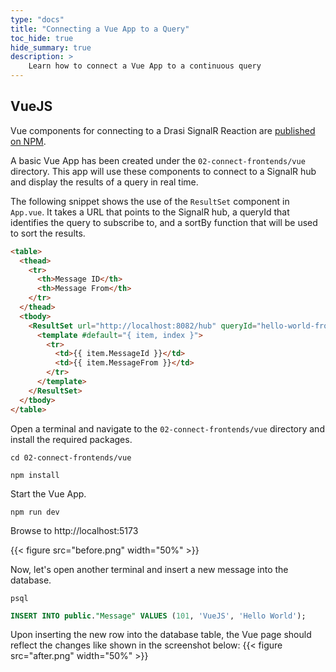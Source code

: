 ```yaml
---
type: "docs"
title: "Connecting a Vue App to a Query"
toc_hide: true
hide_summary: true
description: >
    Learn how to connect a Vue App to a continuous query
---
```



## VueJS

Vue components for connecting to a Drasi SignalR Reaction are [published on NPM](https://www.npmjs.com/package/@drasi/signalr-vue).

A basic Vue App has been created under the `02-connect-frontends/vue` directory.  This app will use these components to connect to a SignalR hub and display the results of a query in real time.

The following snippet shows the use of the `ResultSet` component in `App.vue`.
It takes a URL that points to the SignalR hub, a queryId that identifies the query to subscribe to, and a sortBy function that will be used to sort the results.

```html
<table>
  <thead>
    <tr>
      <th>Message ID</th>
      <th>Message From</th>
    </tr>
  </thead>
  <tbody>
    <ResultSet url="http://localhost:8082/hub" queryId="hello-world-from" :sortBy="x => x.MessageFrom">
      <template #default="{ item, index }">
        <tr>
          <td>{{ item.MessageId }}</td>
          <td>{{ item.MessageFrom }}</td>
        </tr>
      </template>
    </ResultSet>
  </tbody>
</table>
```

Open a terminal and navigate to the `02-connect-frontends/vue` directory and install the required packages.

```shell
cd 02-connect-frontends/vue
```

```shell
npm install
```

Start the Vue App.

```shell
npm run dev
```

Browse to http://localhost:5173

{{< figure src="before.png" width="50%" >}}

Now, let's open another terminal and insert a new message into the database.

```shell
psql
```

```sql
INSERT INTO public."Message" VALUES (101, 'VueJS', 'Hello World');
```

Upon inserting the new row into the database table, the Vue page should reflect the changes like shown in the screenshot below:
{{< figure src="after.png" width="50%" >}}
